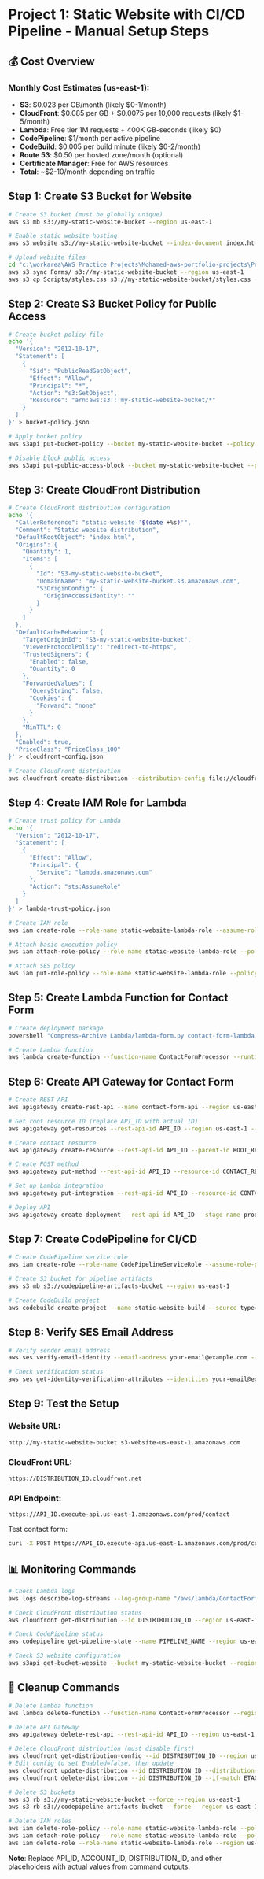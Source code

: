 # Project 1: Static Website with CI/CD Pipeline - Manual Setup Steps

## 💰 Cost Overview

### Monthly Cost Estimates (us-east-1):
- **S3**: $0.023 per GB/month (likely $0-1/month)
- **CloudFront**: $0.085 per GB + $0.0075 per 10,000 requests (likely $1-5/month)
- **Lambda**: Free tier 1M requests + 400K GB-seconds (likely $0)
- **CodePipeline**: $1/month per active pipeline
- **CodeBuild**: $0.005 per build minute (likely $0-2/month)
- **Route 53**: $0.50 per hosted zone/month (optional)
- **Certificate Manager**: Free for AWS resources
- **Total**: ~$2-10/month depending on traffic

## Step 1: Create S3 Bucket for Website
```bash
# Create S3 bucket (must be globally unique)
aws s3 mb s3://my-static-website-bucket --region us-east-1

# Enable static website hosting
aws s3 website s3://my-static-website-bucket --index-document index.html --error-document error.html --region us-east-1

# Upload website files
cd "c:\workarea\AWS Practice Projects\Mohamed-aws-portfolio-projects\Project1-Static-Website-CICD"
aws s3 sync Forms/ s3://my-static-website-bucket --region us-east-1
aws s3 cp Scripts/styles.css s3://my-static-website-bucket/styles.css --region us-east-1
```

## Step 2: Create S3 Bucket Policy for Public Access
```bash
# Create bucket policy file
echo '{
  "Version": "2012-10-17",
  "Statement": [
    {
      "Sid": "PublicReadGetObject",
      "Effect": "Allow",
      "Principal": "*",
      "Action": "s3:GetObject",
      "Resource": "arn:aws:s3:::my-static-website-bucket/*"
    }
  ]
}' > bucket-policy.json

# Apply bucket policy
aws s3api put-bucket-policy --bucket my-static-website-bucket --policy file://bucket-policy.json --region us-east-1

# Disable block public access
aws s3api put-public-access-block --bucket my-static-website-bucket --public-access-block-configuration "BlockPublicAcls=false,IgnorePublicAcls=false,BlockPublicPolicy=false,RestrictPublicBuckets=false" --region us-east-1
```

## Step 3: Create CloudFront Distribution
```bash
# Create CloudFront distribution configuration
echo '{
  "CallerReference": "static-website-'$(date +%s)'",
  "Comment": "Static website distribution",
  "DefaultRootObject": "index.html",
  "Origins": {
    "Quantity": 1,
    "Items": [
      {
        "Id": "S3-my-static-website-bucket",
        "DomainName": "my-static-website-bucket.s3.amazonaws.com",
        "S3OriginConfig": {
          "OriginAccessIdentity": ""
        }
      }
    ]
  },
  "DefaultCacheBehavior": {
    "TargetOriginId": "S3-my-static-website-bucket",
    "ViewerProtocolPolicy": "redirect-to-https",
    "TrustedSigners": {
      "Enabled": false,
      "Quantity": 0
    },
    "ForwardedValues": {
      "QueryString": false,
      "Cookies": {
        "Forward": "none"
      }
    },
    "MinTTL": 0
  },
  "Enabled": true,
  "PriceClass": "PriceClass_100"
}' > cloudfront-config.json

# Create CloudFront distribution
aws cloudfront create-distribution --distribution-config file://cloudfront-config.json --region us-east-1
```

## Step 4: Create IAM Role for Lambda
```bash
# Create trust policy for Lambda
echo '{
  "Version": "2012-10-17",
  "Statement": [
    {
      "Effect": "Allow",
      "Principal": {
        "Service": "lambda.amazonaws.com"
      },
      "Action": "sts:AssumeRole"
    }
  ]
}' > lambda-trust-policy.json

# Create IAM role
aws iam create-role --role-name static-website-lambda-role --assume-role-policy-document file://lambda-trust-policy.json --region us-east-1

# Attach basic execution policy
aws iam attach-role-policy --role-name static-website-lambda-role --policy-arn arn:aws:iam::aws:policy/service-role/AWSLambdaBasicExecutionRole --region us-east-1

# Attach SES policy
aws iam put-role-policy --role-name static-website-lambda-role --policy-name SESPolicy --policy-document file://Security/ses-lambda-permission.json --region us-east-1
```

## Step 5: Create Lambda Function for Contact Form
```bash
# Create deployment package
powershell "Compress-Archive Lambda/lambda-form.py contact-form-lambda.zip -Force"

# Create Lambda function
aws lambda create-function --function-name ContactFormProcessor --runtime python3.9 --role arn:aws:iam::ACCOUNT_ID:role/static-website-lambda-role --handler lambda-form.lambda_handler --zip-file fileb://contact-form-lambda.zip --timeout 30 --memory-size 256 --region us-east-1
```

## Step 6: Create API Gateway for Contact Form
```bash
# Create REST API
aws apigateway create-rest-api --name contact-form-api --region us-east-1 --query 'id' --output text

# Get root resource ID (replace API_ID with actual ID)
aws apigateway get-resources --rest-api-id API_ID --region us-east-1 --query 'items[0].id' --output text

# Create contact resource
aws apigateway create-resource --rest-api-id API_ID --parent-id ROOT_RESOURCE_ID --path-part contact --region us-east-1

# Create POST method
aws apigateway put-method --rest-api-id API_ID --resource-id CONTACT_RESOURCE_ID --http-method POST --authorization-type NONE --region us-east-1

# Set up Lambda integration
aws apigateway put-integration --rest-api-id API_ID --resource-id CONTACT_RESOURCE_ID --http-method POST --type AWS_PROXY --integration-http-method POST --uri arn:aws:apigateway:us-east-1:lambda:path/2015-03-31/functions/arn:aws:lambda:us-east-1:ACCOUNT_ID:function:ContactFormProcessor/invocations --region us-east-1

# Deploy API
aws apigateway create-deployment --rest-api-id API_ID --stage-name prod --region us-east-1
```

## Step 7: Create CodePipeline for CI/CD
```bash
# Create CodePipeline service role
aws iam create-role --role-name CodePipelineServiceRole --assume-role-policy-document file://Security/codepipeline-role-perm.json --region us-east-1

# Create S3 bucket for pipeline artifacts
aws s3 mb s3://codepipeline-artifacts-bucket --region us-east-1

# Create CodeBuild project
aws codebuild create-project --name static-website-build --source type=CODEPIPELINE,buildspec=buildspec.yml --artifacts type=CODEPIPELINE --environment type=LINUX_CONTAINER,image=aws/codebuild/standard:5.0,computeType=BUILD_GENERAL1_SMALL --service-role arn:aws:iam::ACCOUNT_ID:role/CodePipelineServiceRole --region us-east-1
```

## Step 8: Verify SES Email Address
```bash
# Verify sender email address
aws ses verify-email-identity --email-address your-email@example.com --region us-east-1

# Check verification status
aws ses get-identity-verification-attributes --identities your-email@example.com --region us-east-1
```

## Step 9: Test the Setup

### Website URL:
`http://my-static-website-bucket.s3-website-us-east-1.amazonaws.com`

### CloudFront URL:
`https://DISTRIBUTION_ID.cloudfront.net`

### API Endpoint:
`https://API_ID.execute-api.us-east-1.amazonaws.com/prod/contact`

Test contact form:
```bash
curl -X POST https://API_ID.execute-api.us-east-1.amazonaws.com/prod/contact -H "Content-Type: application/json" -d '{"name":"Test User","email":"test@example.com","message":"Test message"}'
```

## 📊 Monitoring Commands

```bash
# Check Lambda logs
aws logs describe-log-streams --log-group-name "/aws/lambda/ContactFormProcessor" --region us-east-1

# Check CloudFront distribution status
aws cloudfront get-distribution --id DISTRIBUTION_ID --region us-east-1

# Check CodePipeline status
aws codepipeline get-pipeline-state --name PIPELINE_NAME --region us-east-1

# Check S3 website configuration
aws s3api get-bucket-website --bucket my-static-website-bucket --region us-east-1
```

## 🧹 Cleanup Commands
```bash
# Delete Lambda function
aws lambda delete-function --function-name ContactFormProcessor --region us-east-1

# Delete API Gateway
aws apigateway delete-rest-api --rest-api-id API_ID --region us-east-1

# Delete CloudFront distribution (must disable first)
aws cloudfront get-distribution-config --id DISTRIBUTION_ID --region us-east-1
# Edit config to set Enabled=false, then update
aws cloudfront update-distribution --id DISTRIBUTION_ID --distribution-config file://updated-config.json --if-match ETAG --region us-east-1
aws cloudfront delete-distribution --id DISTRIBUTION_ID --if-match ETAG --region us-east-1

# Delete S3 buckets
aws s3 rb s3://my-static-website-bucket --force --region us-east-1
aws s3 rb s3://codepipeline-artifacts-bucket --force --region us-east-1

# Delete IAM roles
aws iam delete-role-policy --role-name static-website-lambda-role --policy-name SESPolicy --region us-east-1
aws iam detach-role-policy --role-name static-website-lambda-role --policy-arn arn:aws:iam::aws:policy/service-role/AWSLambdaBasicExecutionRole --region us-east-1
aws iam delete-role --role-name static-website-lambda-role --region us-east-1
```

**Note**: Replace API_ID, ACCOUNT_ID, DISTRIBUTION_ID, and other placeholders with actual values from command outputs.